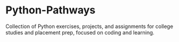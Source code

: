 # Python-Pathways
Collection of Python exercises, projects, and assignments for college studies and placement prep, focused on coding and learning.
